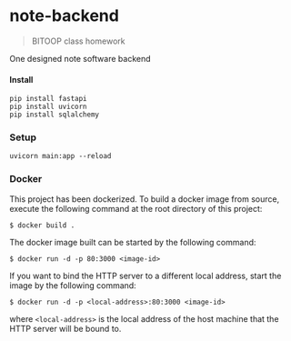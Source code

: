 # note-backend

> BITOOP class homework

One designed note software backend

#### Install
```
pip install fastapi
pip install uvicorn
pip install sqlalchemy
```

### Setup
```
uvicorn main:app --reload
```

### Docker

This project has been dockerized. To build a docker image from source, execute the following command at the root directory of this project:

```shell
$ docker build .
```

The docker image built can be started by the following command:

```shell
$ docker run -d -p 80:3000 <image-id>
```

If you want to bind the HTTP server to a different local address, start the image by the following command:

```shell
$ docker run -d -p <local-address>:80:3000 <image-id>
```

where `<local-address>` is the local address of the host machine that the HTTP server will be bound to.
